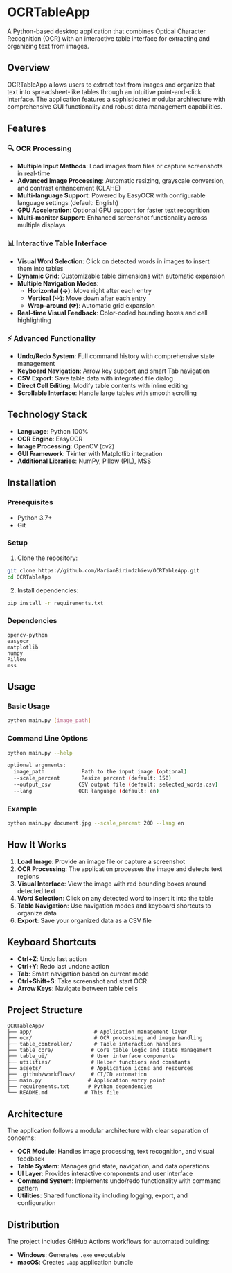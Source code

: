 # OCRTableApp

A Python-based desktop application that combines Optical Character Recognition (OCR) with an interactive table interface for extracting and organizing text from images.

## Overview

OCRTableApp allows users to extract text from images and organize that text into spreadsheet-like tables through an intuitive point-and-click interface. The application features a sophisticated modular architecture with comprehensive GUI functionality and robust data management capabilities.

## Features

### 🔍 OCR Processing
- **Multiple Input Methods**: Load images from files or capture screenshots in real-time
- **Advanced Image Processing**: Automatic resizing, grayscale conversion, and contrast enhancement (CLAHE)
- **Multi-language Support**: Powered by EasyOCR with configurable language settings (default: English)
- **GPU Acceleration**: Optional GPU support for faster text recognition
- **Multi-monitor Support**: Enhanced screenshot functionality across multiple displays

### 📊 Interactive Table Interface
- **Visual Word Selection**: Click on detected words in images to insert them into tables
- **Dynamic Grid**: Customizable table dimensions with automatic expansion
- **Multiple Navigation Modes**:
  - **Horizontal (→)**: Move right after each entry
  - **Vertical (↓)**: Move down after each entry
  - **Wrap-around (⟳)**: Automatic grid expansion
- **Real-time Visual Feedback**: Color-coded bounding boxes and cell highlighting

### ⚡ Advanced Functionality
- **Undo/Redo System**: Full command history with comprehensive state management
- **Keyboard Navigation**: Arrow key support and smart Tab navigation
- **CSV Export**: Save table data with integrated file dialog
- **Direct Cell Editing**: Modify table contents with inline editing
- **Scrollable Interface**: Handle large tables with smooth scrolling

## Technology Stack

- **Language**: Python 100%
- **OCR Engine**: EasyOCR
- **Image Processing**: OpenCV (cv2)
- **GUI Framework**: Tkinter with Matplotlib integration
- **Additional Libraries**: NumPy, Pillow (PIL), MSS

## Installation

### Prerequisites
- Python 3.7+
- Git

### Setup
1. Clone the repository:
```bash
git clone https://github.com/MarianBirindzhiev/OCRTableApp.git
cd OCRTableApp
```

2. Install dependencies:
```bash
pip install -r requirements.txt
```

### Dependencies
```
opencv-python
easyocr
matplotlib
numpy
Pillow
mss
```

## Usage

### Basic Usage
```bash
python main.py [image_path]
```

### Command Line Options
```bash
python main.py --help

optional arguments:
  image_path            Path to the input image (optional)
  --scale_percent       Resize percent (default: 150)
  --output_csv         CSV output file (default: selected_words.csv)
  --lang               OCR language (default: en)
```

### Example
```bash
python main.py document.jpg --scale_percent 200 --lang en
```

## How It Works

1. **Load Image**: Provide an image file or capture a screenshot
2. **OCR Processing**: The application processes the image and detects text regions
3. **Visual Interface**: View the image with red bounding boxes around detected text
4. **Word Selection**: Click on any detected word to insert it into the table
5. **Table Navigation**: Use navigation modes and keyboard shortcuts to organize data
6. **Export**: Save your organized data as a CSV file

## Keyboard Shortcuts

- **Ctrl+Z**: Undo last action
- **Ctrl+Y**: Redo last undone action
- **Tab**: Smart navigation based on current mode
- **Ctrl+Shift+S**: Take screenshot and start OCR
- **Arrow Keys**: Navigate between table cells

## Project Structure

```
OCRTableApp/
├── app/                    # Application management layer
├── ocr/                    # OCR processing and image handling
├── table_controller/       # Table interaction handlers
├── table_core/            # Core table logic and state management
├── table_ui/              # User interface components
├── utilities/             # Helper functions and constants
├── assets/                # Application icons and resources
├── .github/workflows/     # CI/CD automation
├── main.py               # Application entry point
├── requirements.txt      # Python dependencies
└── README.md            # This file
```

## Architecture

The application follows a modular architecture with clear separation of concerns:

- **OCR Module**: Handles image processing, text recognition, and visual feedback
- **Table System**: Manages grid state, navigation, and data operations
- **UI Layer**: Provides interactive components and user interface
- **Command System**: Implements undo/redo functionality with command pattern
- **Utilities**: Shared functionality including logging, export, and configuration

## Distribution

The project includes GitHub Actions workflows for automated building:

- **Windows**: Generates `.exe` executable
- **macOS**: Creates `.app` application bundle
